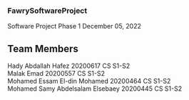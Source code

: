 ### FawrySoftwareProject
 
 Software Project Phase 1 
 December 05, 2022
 
 
 ## Team Members
 
 Hady Abdallah Hafez                  20200617         CS S1-S2<br />
 Malak Emad                           20200557         CS S1-S2<br />
 Mohamed Essam El-din Mohamed         20200464         CS S1-S2<br />
 Mohamed Samy Abdelsalam Elsebaey     20200445         CS S1-S2<br />

